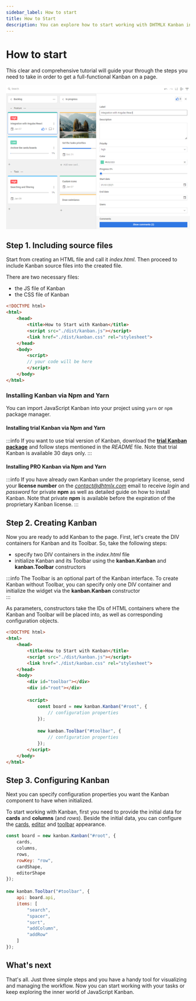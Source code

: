 ```yaml
---
sidebar_label: How to start
title: How to Start
description: You can explore how to start working with DHTMLX Kanban in the documentation of the DHTMLX JavaScript Kanban library. Browse developer guides and API reference, try out code examples and live demos, and download a free 30-day evaluation version of DHTMLX Kanban.
---
```


# How to start

This clear and comprehensive tutorial will guide your through the steps you need to take in order to get a full-functional Kanban on a page.

![JS Kanban Main](assets/js_kanban_editor.png)

## Step 1. Including source files

Start from creating an HTML file and call it *index.html*. Then proceed to include Kanban source files into the created file.

There are two necessary files:

- the JS file of Kanban
- the CSS file of Kanban

~~~html {5-6} title="index.html"
<!DOCTYPE html>
<html>
    <head>
        <title>How to Start with Kanban</title>
        <script src="./dist/kanban.js"></script>   
        <link href="./dist/kanban.css" rel="stylesheet">
    </head>
    <body>
        <script>
        // your code will be here
        </script>
    </body>
</html>
~~~

### Installing Kanban via Npm and Yarn

You can import JavaScript Kanban into your project using `yarn` or `npm` package manager.

#### Installing trial Kanban via Npm and Yarn

:::info
If you want to use trial version of Kanban, download the [**trial Kanban package**](https://dhtmlx.com/docs/products/dhtmlxKanban/download.shtml) and follow steps mentioned in the *README* file. Note that trial Kanban is available 30 days only.
:::

#### Installing PRO Kanban via Npm and Yarn

:::info
If you have already own Kanban under the proprietary license, send your **license number** on the *contact@dhtmlx.com* email to receive *login* and *password* for private **npm** as well as detailed guide on how to install Kanban. Note that private **npm** is available before the expiration of the proprietary Kanban license.
:::

## Step 2. Creating Kanban

Now you are ready to add Kanban to the page. First, let's create the DIV containers for Kanban and its Toolbar. So, take the following steps:

- specify two DIV containers in the *index.html* file
- initialize Kanban and its Toolbar using the **kanban.Kanban** and **kanban.Toolbar** constructors

:::info
The Toolbar is an optional part of the Kanban interface. To create Kanban without Toolbar, you can specify only one DIV container and initialize the widget via the **kanban.Kanban** constructor  
:::

As parameters, constructors take the IDs of HTML containers where the Kanban and Toolbar will be placed into, as well as corresponding configuration objects.

~~~html {9-10,13-15,17-19} title="index.html"
<!DOCTYPE html>
<html>
    <head>
        <title>How to Start with Kanban</title>
        <script src="./dist/kanban.js"></script>   
        <link href="./dist/kanban.css" rel="stylesheet">  
    </head>
    <body>
        <div id="toolbar"></div>
        <div id="root"></div>

        <script>
            const board = new kanban.Kanban("#root", {
                // configuration properties
            });

            new kanban.Toolbar("#toolbar", {
                // configuration properties
            });
        </script>
    </body>
</html>
~~~

## Step 3. Configuring Kanban

Next you can specify configuration properties you want the Kanban component to have when initialized.

To start working with Kanban, first you need to provide the initial data for **cards** and **columns** (and *rows*).
Beside the initial data, you can configure the [cards](../guides/configuration#cards), [editor](../guides/configuration#editor) and [toolbar](../guides/configuration#toolbar) appearance.

~~~jsx {2-7,11-18}
const board = new kanban.Kanban("#root", {
    cards,
    columns,
    rows,
    rowKey: "row",
    cardShape,
    editorShape
});

new kanban.Toolbar("#toolbar", {
    api: board.api,
    items: [
        "search",
        "spacer",
        "sort",
        "addColumn",
        "addRow"
    ]
});
~~~

## What's next

That's all. Just three simple steps and you have a handy tool for visualizing and managing the workflow. Now you can start working with your tasks or keep exploring the inner world of JavaScript Kanban.

